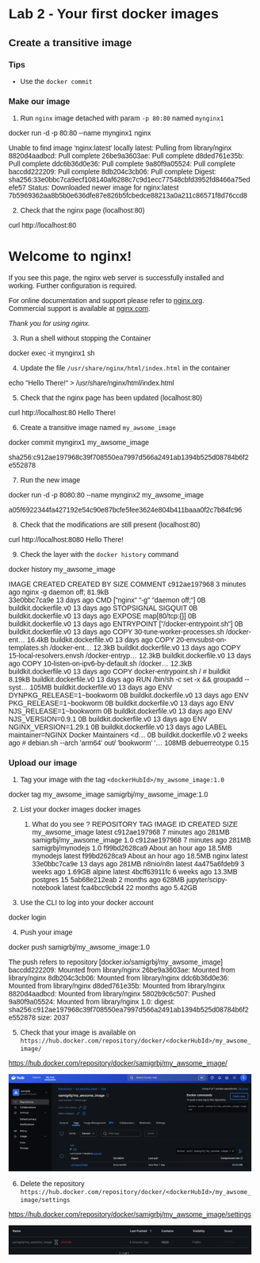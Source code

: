 # Lab 2 - Your first docker images

## Create a transitive image

### Tips

- Use the `docker commit`

### Make our image

1. Run `nginx` image detached with param `-p 80:80` named `mynginx1`

docker run -d -p 80:80 --name mynginx1 nginx

Unable to find image 'nginx:latest' locally
latest: Pulling from library/nginx
8820d4aadbcd: Pull complete 
26be9a3603ae: Pull complete 
d8ded761e35b: Pull complete 
ddc6b36d0e36: Pull complete 
9a80f9a05524: Pull complete 
baccdd222209: Pull complete 
8db204c3cb06: Pull complete 
Digest: sha256:33e0bbc7ca9ecf108140af6288c7c9d1ecc77548cbfd3952fd8466a75edefe57
Status: Downloaded newer image for nginx:latest
7b5969362aa8b5b0e636dfe87e826b5fcbedce88213a0a211c86571f8d76ccd8


2. Check that the nginx page (localhost:80)

 curl http://localhost:80


<!DOCTYPE html>
<html>
<head>
<title>Welcome to nginx!</title>
<style>
html { color-scheme: light dark; }
body { width: 35em; margin: 0 auto;
font-family: Tahoma, Verdana, Arial, sans-serif; }
</style>
</head>
<body>
<h1>Welcome to nginx!</h1>
<p>If you see this page, the nginx web server is successfully installed and
working. Further configuration is required.</p>

<p>For online documentation and support please refer to
<a href="http://nginx.org/">nginx.org</a>.<br/>
Commercial support is available at
<a href="http://nginx.com/">nginx.com</a>.</p>

<p><em>Thank you for using nginx.</em></p>
</body>
</html>

3. Run a shell without stopping the Container

docker exec -it mynginx1 sh


4. Update the file `/usr/share/nginx/html/index.html` in the container

echo "Hello There!" > /usr/share/nginx/html/index.html

5. Check that the nginx page has been updated (localhost:80)

curl http://localhost:80
Hello There!

6. Create a transitive image named `my_awsome_image`

docker commit mynginx1 my_awsome_image

sha256:c912ae197968c39f708550ea7997d566a2491ab1394b525d08784b6f2e552878

7. Run the new image

docker run -d -p 8080:80 --name mynginx2 my_awsome_image

a05f6922344fa427192e54c90e87bcfe5fee3624e804b411baaa0f2c7b84fc96

8. Check that the modifications are still present (localhost:80)

curl http://localhost:8080
Hello There!

9. Check the layer with the `docker history` command

docker history my_awsome_image

IMAGE          CREATED         CREATED BY                                      SIZE      COMMENT
c912ae197968   3 minutes ago   nginx -g daemon off;                            81.9kB    
33e0bbc7ca9e   13 days ago     CMD ["nginx" "-g" "daemon off;"]                0B        buildkit.dockerfile.v0
<missing>      13 days ago     STOPSIGNAL SIGQUIT                              0B        buildkit.dockerfile.v0
<missing>      13 days ago     EXPOSE map[80/tcp:{}]                           0B        buildkit.dockerfile.v0
<missing>      13 days ago     ENTRYPOINT ["/docker-entrypoint.sh"]            0B        buildkit.dockerfile.v0
<missing>      13 days ago     COPY 30-tune-worker-processes.sh /docker-ent…   16.4kB    buildkit.dockerfile.v0
<missing>      13 days ago     COPY 20-envsubst-on-templates.sh /docker-ent…   12.3kB    buildkit.dockerfile.v0
<missing>      13 days ago     COPY 15-local-resolvers.envsh /docker-entryp…   12.3kB    buildkit.dockerfile.v0
<missing>      13 days ago     COPY 10-listen-on-ipv6-by-default.sh /docker…   12.3kB    buildkit.dockerfile.v0
<missing>      13 days ago     COPY docker-entrypoint.sh / # buildkit          8.19kB    buildkit.dockerfile.v0
<missing>      13 days ago     RUN /bin/sh -c set -x     && groupadd --syst…   105MB     buildkit.dockerfile.v0
<missing>      13 days ago     ENV DYNPKG_RELEASE=1~bookworm                   0B        buildkit.dockerfile.v0
<missing>      13 days ago     ENV PKG_RELEASE=1~bookworm                      0B        buildkit.dockerfile.v0
<missing>      13 days ago     ENV NJS_RELEASE=1~bookworm                      0B        buildkit.dockerfile.v0
<missing>      13 days ago     ENV NJS_VERSION=0.9.1                           0B        buildkit.dockerfile.v0
<missing>      13 days ago     ENV NGINX_VERSION=1.29.1                        0B        buildkit.dockerfile.v0
<missing>      13 days ago     LABEL maintainer=NGINX Docker Maintainers <d…   0B        buildkit.dockerfile.v0
<missing>      2 weeks ago     # debian.sh --arch 'arm64' out/ 'bookworm' '…   108MB     debuerreotype 0.15


### Upload our image

1. Tag your image with the tag `<dockerHubId>/my_awsome_image:1.0`

docker tag my_awsome_image samigrbj/my_awsome_image:1.0


2. List your docker images
   docker images
   1. What do you see ?
   REPOSITORY                 TAG       IMAGE ID       CREATED             SIZE
my_awsome_image            latest    c912ae197968   7 minutes ago       281MB
samigrbj/my_awsome_image   1.0       c912ae197968   7 minutes ago       281MB
samigrbj/mynodejs          1.0       f99bd2628ca9   About an hour ago   18.5MB
mynodejs                   latest    f99bd2628ca9   About an hour ago   18.5MB
nginx                      latest    33e0bbc7ca9e   13 days ago         281MB
n8nio/n8n                  latest    4a475a6fdeb9   3 weeks ago         1.69GB
alpine                     latest    4bcff63911fc   6 weeks ago         13.3MB
postgres                   15        5ab68e212eab   2 months ago        628MB
jupyter/scipy-notebook     latest    fca4bcc9cbd4   22 months ago       5.42GB


3. Use the CLI to log into your docker account

docker login


4. Push your image

docker push samigrbj/my_awsome_image:1.0

The push refers to repository [docker.io/samigrbj/my_awsome_image]
baccdd222209: Mounted from library/nginx 
26be9a3603ae: Mounted from library/nginx 
8db204c3cb06: Mounted from library/nginx 
ddc6b36d0e36: Mounted from library/nginx 
d8ded761e35b: Mounted from library/nginx 
8820d4aadbcd: Mounted from library/nginx 
5802b9c6c507: Pushed 
9a80f9a05524: Mounted from library/nginx 
1.0: digest: sha256:c912ae197968c39f708550ea7997d566a2491ab1394b525d08784b6f2e552878 size: 2037


5. Check that your image is available on `https://hub.docker.com/repository/docker/<dockerHubId>/my_awsome_image/`

https://hub.docker.com/repository/docker/samigrbj/my_awsome_image/

![alt text](<Screenshot 2025-08-27 at 17.39.35.png>)


6. Delete the repository `https://hub.docker.com/repository/docker/<dockerHubId>/my_awsome_image/settings`

https://hub.docker.com/repository/docker/samigrbj/my_awsome_image/settings

![alt text](<Screenshot 2025-08-27 at 17.40.53.png>)

